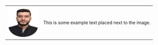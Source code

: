 
<table style="border: none; border-collapse: collapse;">
  <tr>
    <td>
      <img src="images/image.png" alt="Profile Image" width="100" height="100">
    </td>
    <td>
      This is some example text placed next to the image.
    </td>
  </tr>
</table>

